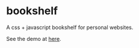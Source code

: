 # bookshelf
A css + javascript bookshelf for personal websites.

See the demo at [here](https://jminjie.github.io/bookshelf/books.html).
